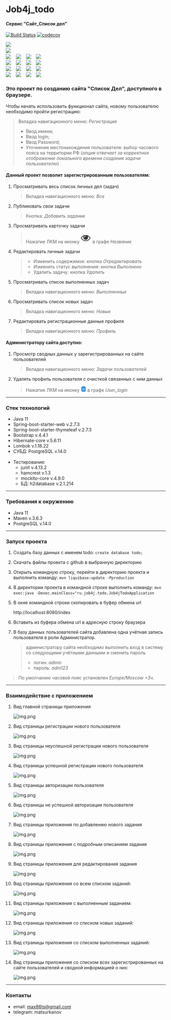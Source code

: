 # Job4j_todo
#### Сервис "Сайт_Список дел"
[![Build Status](https://app.travis-ci.com/MasterMaxTs/project_ToDoList.svg?branch=master)](https://app.travis-ci.com/MasterMaxTs/project_ToDoList)
[![codecov](https://codecov.io/gh/MasterMaxTs/project_ToDoList/branch/master/graph/badge.svg?token=BQCYLDCTWL)](https://codecov.io/gh/MasterMaxTs/project_ToDoList)

![](https://img.shields.io/badge/java-11-4AB197)&nbsp;&nbsp;&nbsp;<br>
![](https://img.shields.io/badge/maven-3.6.3-4AB197)&nbsp;&nbsp;&nbsp;<br>
![](https://img.shields.io/badge/maven--checkstyle--plugin-3.1.1-4AB197)&nbsp;&nbsp;&nbsp;
![](https://img.shields.io/badge/maven--javadoc--plugin-3.2.0-4AB197)&nbsp;&nbsp;&nbsp;
![](https://img.shields.io/badge/liquibase--maven--plugin-4.15.0-4AB197)&nbsp;&nbsp;&nbsp;
![](https://img.shields.io/badge/jacoco--maven--plugin-0.8.6-4AB197)&nbsp;&nbsp;&nbsp;<br>
![](https://img.shields.io/badge/spring--boot--starter--web-2.7.13-4AB197)&nbsp;&nbsp;&nbsp;
![](https://img.shields.io/badge/spring--boot--starter--thymeleaf-2.7.13-4AB197)&nbsp;&nbsp;&nbsp;
![](https://img.shields.io/badge/hibernate--core-5.6.11-4AB197)&nbsp;&nbsp;&nbsp;
![](https://img.shields.io/badge/lombok-1.18.22-4AB197)&nbsp;&nbsp;&nbsp;<br>
![](https://img.shields.io/badge/DBMS:_PostgreSQL-14.0-4AB197)&nbsp;&nbsp;&nbsp;
![](https://img.shields.io/badge/Style:_bootstrap-4.4.1-4AB197)&nbsp;&nbsp;&nbsp;
![](https://img.shields.io/badge/Style:_html-5-4AB197)&nbsp;&nbsp;&nbsp;
![](https://img.shields.io/badge/Style:_css-3-4AB197)&nbsp;&nbsp;&nbsp;<br>
![](https://img.shields.io/badge/Test:_junit-4.13.2-4AB197)&nbsp;&nbsp;&nbsp;
![](https://img.shields.io/badge/Test:_hamcrest--all-1.3-4AB197)&nbsp;&nbsp;&nbsp;
![](https://img.shields.io/badge/Test:_mockito--core-4.9.0-4AB197)&nbsp;&nbsp;&nbsp;
![](https://img.shields.io/badge/Test:_h2database-2.1.214-4AB197)&nbsp;&nbsp;&nbsp;
### Это проект по созданию сайта "Список Дел", доступного в браузере.

Чтобы начать использовать функционал сайта, новому пользователю необходимо
пройти регистрацию:
   > Вкладка навигационного меню: _Регистрация_
   > * Ввод имени;
   > * Ввод login;
   > * Ввод Password;
   > * Уточнение местонахождения пользователя: выбор часового пояса на территории РФ
       (_опция отвечает за корректное отображение локального времени создания задачи пользователю_)
   
#### Данный проект позволит зарегистрированным пользователям:
1. Просматривать весь список личных дел (задач)
   > Вкладка навигационного меню: _Все_

2. Публиковать свои задачи
   > Кнопка: _Добавить задание_

3. Просматривать карточку задачи
   > Нажатие ЛКМ на иконку  ![img.png](img/icon_fa-eye.JPG) в графе _Название_

4. Редактировать личные задачи
   > * Изменить содержимое: кнопка _Отредактировать_
   > * Изменить статус выполнения: кнопка _Выполнено_
   > * Удалить задачу: кнопка _Удалить_

5. Просматривать список выполненных задач
   > Вкладка навигационного меню: _Выполненные_

6. Просматривать список новых задач
   > Вкладка навигационного меню: _Новые_

7. Редактировать регистрационные данные профиля
   > Вкладка навигационного меню: _Профиль_

#### Администратору сайта доступно:
1. Просмотр сводных данных у зарегистрированных на сайте пользователей 
   > Вкладка навигационного меню: _Задачи пользователей_

2. Удалять профиль пользователя с очисткой связанных с ним данных
   > Нажатие ЛКМ на иконку  ![img.png](img/icon_fa-trash.JPG) в графе _User_login_
---
### Стек технологий

- Java 11
- Spring-boot-starter-web v.2.7.3
- Spring-boot-starter-thymeleaf v.2.7.3
- Bootstrap v.4.4.1
- Hibernate-core v.5.6.11
- Lombok v.1.18.22
- СУБД: PostgreSQL v.14.0
<br/><br/>
- Тестирование:
   - junit v.4.13.2
   - hamcrest v.1.3
   - mockito-core v.4.9.0
   - БД: h2database v.2.1.214

---
### Требования к окружению
- Java 11
- Maven v.3.6.3
- PostgreSQL v.14.0

---
### Запуск проекта
1. Создать базу данных с именем todo:
   ```create database todo;```


2. Скачать файлы проекта с github в выбранную директорию


3. Открыть командную строку, перейти в директорию проекта и выполнить команду:
   ```mvn liquibase:update -Pproduction```


4. В директории проекта в командной строке выполнить команду:
   ```mvn exec:java -Dexec.mainClass="ru.job4j.todo.Job4jTodoApplication```


5. В окне командной строки скопировать в буфер обмена url

   http://localhost:8080/index


6. Вставить из буфера обмена url в адресную строку браузера


7. В базу данных пользователей сайта добавлена одна учётная запись пользователя в роли Администратор.

   > администратору сайта необходимо выполнить вход в систему со следующими учётными данными и сменить пароль
   > * логин: _admin_
   > * пароль: _adm123_
> По умолчанию часовой пояс установлен _Europe/Moscow +3ч._

---
### Взаимодействие с приложением

1. Вид главной страницы приложения

    ![img.png](img/index.JPG)


2. Вид страницы регистрации нового пользователя

    ![img.png](img/user_registration.JPG)


3. Вид страницы неуспешной регистрации нового пользователя

   ![img.png](img/user_registration_fail.JPG)


4. Вид страницы успешной регистрации нового пользователя

   ![img.png](img/user_registration_success.JPG)


5. Вид страницы авторизации пользователя

   ![img.png](img/user_authorization.JPG)


6. Вид страницы не успешной авторизации пользователя

   ![img.png](img/user_authorization_invalid.JPG)

   
7. Вид страницы приложения по добавлению нового задания

   ![img.png](img/item_new.JPG)


8. Вид страницы приложения с подробным описанием задания

   ![img.png](img/item_edit.JPG)


9. Вид страницы приложения для редактирования задания

    ![img.png](img/item_update.JPG)


10. Вид страницы приложения со всем списком заданий:

    ![img.png](img/item_all.JPG)


11. Вид страницы приложения с выполненным заданием:

    ![img.png](img/item_done_edit.JPG)


12. Вид страницы приложения со списком новых заданий:

    ![img.png](img/item_all_new.JPG)


13. Вид страницы приложения со списком выполненных заданий:

    ![img.png](img/item_all_done.JPG)


14. Вид страницы приложения со списком всех зарегистрированных на сайте пользователей и сводной информацией о них:

    ![img.png](img/user_all.JPG)

---
### Контакты
* email: max86ts@gmail.com
* telegram: matsurkanov
